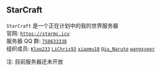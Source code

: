 ## StarCraft <br>
`StarCraft` 是一个正在计划中的我的世界服务器 <br>
官网: [`https://starmc.icu`](https://starmc.icu) <br>
服务器 QQ 群: [`758633338`](https://jq.qq.com/?_wv=1027&k=CoWax4IV) <br>
组织成员: 
[`Klop233`](https://github.com/Klop233) 
[`LiChris93`](https://github.com/LiChris93) 
[`xiaomu18`](https://github.com/xiaomu18) 
[`Qiu_Naruto`](https://github.com/Qiumingskj) 
[`wangxyper`](https://github.com/wangxyper) 

注: 目前服务器还未开放
